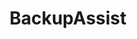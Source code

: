 ---
blog: https://backupassist.com/blog
facebook: https://facebook.com/BackupAssist
linkedin: https://linkedin.com/company/35878193
logohandle: backupassist
sort: backupassist
title: BackupAssist
twitter: https://x.com/backupassist
website: https://www.backupassist.com/
youtube: https://youtube.com/user/BackupAssist/videos
---